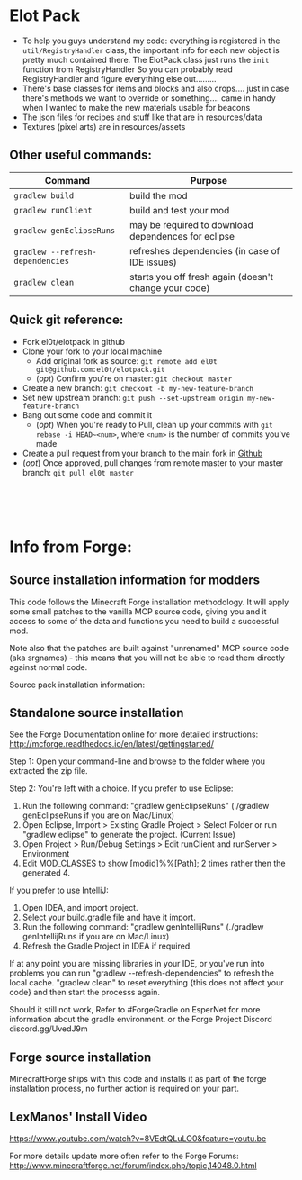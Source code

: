 Elot Pack
==============================
- To help you guys understand my code: everything is registered in the `util/RegistryHandler` class, the important info for each new object is pretty much contained there. The ElotPack class just runs the `init` function from RegistryHandler So you can probably read RegistryHandler and figure everything else out.........
- There's base classes for items and blocks and also crops.... just in case there's methods we want to override or something.... came in handy when I wanted to make the new materials usable for beacons
- The json files for recipes and stuff like that are in resources/data
- Textures (pixel arts) are in resources/assets

Other useful commands:
------------------------------
| Command 			   | Purpose 						  |
| -----   			   | -----   						  |
| `gradlew build` 	  	   | build the mod 					  |
| `gradlew runClient` 		   | build and test your mod 				  |
| `gradlew genEclipseRuns` 	   | may be required to download dependences for eclipse  |
| `gradlew --refresh-dependencies` | refreshes dependencies (in case of IDE issues)	  |
| `gradlew clean` 		   | starts you off fresh again (doesn't change your code)|

Quick git reference:
------------------------------
- Fork el0t/elotpack in github
- Clone your fork to your local machine
  - Add original fork as source: `git remote add el0t git@github.com:el0t/elotpack.git`
  - (_opt_) Confirm you're on master: `git checkout master`
- Create a new branch: `git checkout -b my-new-feature-branch`
- Set new upstream branch: `git push --set-upstream origin my-new-feature-branch`
- Bang out some code and commit it 
  - (_opt_) When you're ready to Pull, clean up your commits with `git rebase -i HEAD~<num>`, where `<num>` is the number of commits you've made
- Create a pull request from your branch to the main fork in [Github](https://github.com/el0t/elotpack)
- (_opt_) Once approved, pull changes from remote master to your master branch: `git pull el0t master`


<br><br>
Info from Forge:
===========================================
Source installation information for modders
-------------------------------------------
This code follows the Minecraft Forge installation methodology. It will apply
some small patches to the vanilla MCP source code, giving you and it access 
to some of the data and functions you need to build a successful mod.

Note also that the patches are built against "unrenamed" MCP source code (aka
srgnames) - this means that you will not be able to read them directly against
normal code.

Source pack installation information:

Standalone source installation
------------------------------

See the Forge Documentation online for more detailed instructions:
http://mcforge.readthedocs.io/en/latest/gettingstarted/

Step 1: Open your command-line and browse to the folder where you extracted the zip file.

Step 2: You're left with a choice.
If you prefer to use Eclipse:
1. Run the following command: "gradlew genEclipseRuns" (./gradlew genEclipseRuns if you are on Mac/Linux)
2. Open Eclipse, Import > Existing Gradle Project > Select Folder 
   or run "gradlew eclipse" to generate the project.
(Current Issue)
4. Open Project > Run/Debug Settings > Edit runClient and runServer > Environment
5. Edit MOD\_CLASSES to show [modid]%%[Path]; 2 times rather then the generated 4.

If you prefer to use IntelliJ:
1. Open IDEA, and import project.
2. Select your build.gradle file and have it import.
3. Run the following command: "gradlew genIntellijRuns" (./gradlew genIntellijRuns if you are on Mac/Linux)
4. Refresh the Gradle Project in IDEA if required.

If at any point you are missing libraries in your IDE, or you've run into problems you can run "gradlew --refresh-dependencies" to refresh the local cache. "gradlew clean" to reset everything {this does not affect your code} and then start the processs again.

Should it still not work, 
Refer to #ForgeGradle on EsperNet for more information about the gradle environment.
or the Forge Project Discord discord.gg/UvedJ9m

Forge source installation
-------------------------
MinecraftForge ships with this code and installs it as part of the forge
installation process, no further action is required on your part.

LexManos' Install Video
-----------------------
https://www.youtube.com/watch?v=8VEdtQLuLO0&feature=youtu.be

For more details update more often refer to the Forge Forums:
http://www.minecraftforge.net/forum/index.php/topic,14048.0.html
